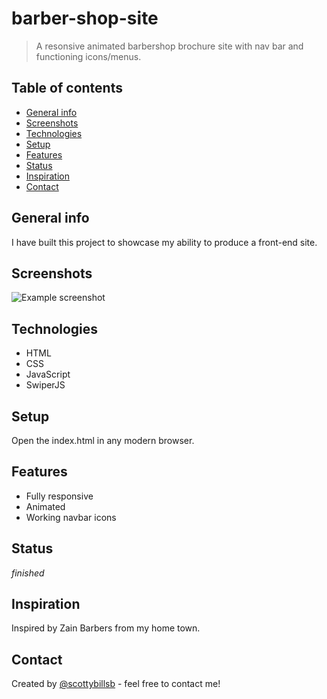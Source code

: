 # barber-shop-site

> A resonsive animated barbershop brochure site with nav bar and functioning icons/menus.

## Table of contents

- [General info](#general-info)
- [Screenshots](#screenshots)
- [Technologies](#technologies)
- [Setup](#setup)
- [Features](#features)
- [Status](#status)
- [Inspiration](#inspiration)
- [Contact](#contact)

## General info

I have built this project to showcase my ability to produce a front-end site.

## Screenshots

![Example screenshot](./images/barbershop.png)

## Technologies

- HTML
- CSS
- JavaScript
- SwiperJS

## Setup

Open the index.html in any modern browser.

## Features

- Fully responsive
- Animated
- Working navbar icons

## Status

_finished_

## Inspiration

Inspired by Zain Barbers from my home town.

## Contact

Created by [@scottybillsb](billsboroughscott@gmail.com) - feel free to contact me!
